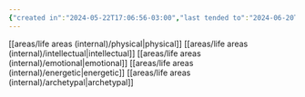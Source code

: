 ```yaml
---
{"created in":"2024-05-22T17:06:56-03:00","last tended to":"2024-06-20T15:58:13-03:00","tags":["framework","alchemy","player","🌱"],"dg-publish":true,"created":"2024-05-22T17:06:56.061-03:00","updated":"2024-12-03T16:41:39.785-03:00","permalink":"/models-and-frameworks/alchemy/5-bodies/","dgPassFrontmatter":true}
---
```


[[areas/life areas (internal)/physical\|physical]]
[[areas/life areas (internal)/intellectual\|intellectual]]
[[areas/life areas (internal)/emotional\|emotional]]
[[areas/life areas (internal)/energetic\|energetic]]
[[areas/life areas (internal)/archetypal\|archetypal]]